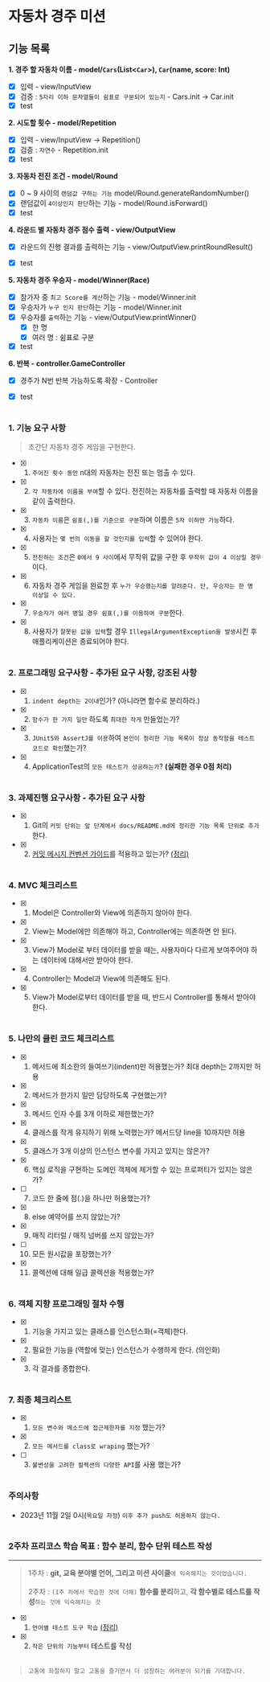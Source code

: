 # 자동차 경주 미션

## 기능 목록
**1. 경주 할 자동차 이름 - model/`Cars`(List<`Car`>), `Car`(name, score: Int)**
- [x] 입력 - view/InputView
- [x] 검증 : `5자리 이하 문자열들이 쉼표로 구분되어 있는지` - Cars.init -> Car.init
- [x] test

**2. 시도할 횟수 - model/Repetition**
- [x] 입력 - view/InputView -> Repetition()
- [x] 검증 : `자연수` - Repetition.init
- [x] test

**3. 자동차 전진 조건 - model/Round**
- [x] 0 ~ 9 사이의 `랜덤값 구하는 기능` model/Round.generateRandomNumber()
- [x] 랜덤값이 `4이상인지 판단`하는 기능 - model/Round.isForward()
- [x] test

**4. 라운드 별 자동차 경주 점수 출력 - view/OutputView**
- [x] 라운드의 진행 결과를 출력하는 기능 - view/OutputView.printRoundResult()
- [x] test


**5. 자동차 경주 우승자  - model/Winner(Race)**
- [x] 참가자 중 `최고 Score를 계산`하는 기능 - model/Winner.init
- [x] 우승자가 `누구 인지 판단`하는 기능 - model/Winner.init
- [x] 우승자를 `출력`하는 기능 - view/OutputView.printWinner()
    - [x] 한 명
    - [x] 여러 명 : 쉼표로 구분
- [x] test

**6. 반복 - controller.GameController**
- [x] 경주가 N번 반복 가능하도록 확장 - Controller
- [x] test
  <br><br>


### 1. 기능 요구 사항
> 초간단 자동차 경주 게임을 구현한다.
- [x] 1. `주어진 횟수 동안` n대의 자동차는 전진 또는 멈출 수 있다.
- [x] 2. `각 자동차에 이름을 부여`할 수 있다. 전진하는 자동차를 출력할 때 자동차 이름을 같이 출력한다.
- [x] 3. `자동차 이름`은 `쉼표(,)를 기준으로 구분`하며 이름은 `5자 이하만 가능`하다.
- [x] 4. 사용자는 `몇 번의 이동을 할 것인지를 입력`할 수 있어야 한다.
- [x] 5. `전진하는 조건`은 `0에서 9 사이`에서 무작위 값을 구한 후 `무작위 값이 4 이상일 경우`이다.
- [x] 6. 자동차 경주 게임을 완료한 후 `누가 우승했는지를 알려준다. 단, 우승자는 한 명 이상일 수 있다.`
- [x] 7. `우승자가 여러 명일 경우 쉼표(,)를 이용하여 구분`한다.
- [x] 8. 사용자가 `잘못된 값을 입력`할 경우 `IllegalArgumentException을 발생`시킨 후 애플리케이션은 종료되어야 한다.
         <br><br>


### 2. 프로그래밍 요구사항 - 추가된 요구 사항, 강조된 사항
- [x] 1. `indent depth는 2이내`인가? (아니라면 함수로 분리하라.)
- [x] 2. `함수가 한 가지 일만` 하도록 `최대한 작게` 만들었는가?
- [x] 3. `JUnit5와 AssertJ를 이용`하여 `본인이 정리한 기능 목록이 정상 동작함을 테스트 코드로 확인`했는가?
- [x] 4. ApplicationTest의 `모든 테스트가 성공하는가`? **(실패한 경우 0점 처리)**
         <br><br>


### 3. 과제진행 요구사항 - 추가된 요구 사항
- [x] 1. Git의 `커밋 단위는 앞 단계에서 docs/README.md에 정리한 기능 목록 단위로 추가`한다.
- [x] 2. [커밋 메시지 컨벤션 가이드](https://gist.github.com/stephenparish/9941e89d80e2bc58a153)를 적용하고 있는가? [(정리)](https://humorous-ptarmigan-c7f.notion.site/New-535ed797d3114366a08dd4b368669dfd?pvs=4)
         <br><br>


### 4. MVC 체크리스트
- [x] 1. Model은 Controller와 View에 의존하지 않아야 한다.
- [x] 2. View는 Model에만 의존해야 하고, Controller에는 의존하면 안 된다.
- [x] 3. View가 Model로 부터 데이터를 받을 때는, 사용자마다 다르게 보여주어야 하는 데이터에 대해서만 받아야 한다.
- [x] 4. Controller는 Model과 View에 의존해도 된다.
- [x] 5. View가 Model로부터 데이터를 받을 때, 반드시 Controller를 통해서 받아야 한다.
         <br><br>


### 5. 나만의 클린 코드 체크리스트
- [x] 1. 메서드에 최소한의 들여쓰기(indent)만 허용했는가? 최대 depth는 2까지만 허용
- [x] 2. 메서드가 한가지 일만 담당하도록 구현했는가?
- [x] 3. 메서드 인자 수를 3개 이하로 제한했는가?

- [x] 4. 클래스를 작게 유지하기 위해 노력했는가? 메서드당 line을 10까지만 허용
- [x] 5. 클래스가 3개 이상의 인스턴스 변수를 가지고 있지는 않은가?
- [x] 6. 핵심 로직을 구현하는 도메인 객체에 제거할 수 있는 프로퍼티가 있지는 않은가?

- [ ] 7. 코드 한 줄에 점(.)을 하나만 허용했는가?
- [x] 8. else 예약어를 쓰지 않았는가?
- [x] 9. 매직 리터럴 / 매직 넘버를 쓰지 않았는가?

- [ ] 10. 모든 원시값을 포장했는가?
- [x] 11. 콜렉션에 대해 일급 콜렉션을 적용했는가?
          <br><br>


### 6. 객체 지향 프로그래밍 절차 수행
- [x] 1. 기능을 가지고 있는 클래스를 인스턴스화(=객체)한다.
- [x] 2. 필요한 기능을 (역할에 맞는) 인스턴스가 수행하게 한다. (의인화)
- [x] 3. 각 결과를 종합한다.
         <br><br>


### 7. 최종 체크리스트
- [x] 1. `모든 변수와 메소드에 접근제한자를 지정` 했는가?
- [x] 2. `모든 메서드를 class로 wraping` 했는가?
- [ ] 3. `불변성을 고려한 컬렉션의 다양한 API`를 사용 했는가?
         <br><br>


### 주의사항
* 2023년 11월 2일 0시(`목요일 자정`) `이후 추가 push도 허용하지 않는다.`
  <br><br>


### 2주차 프리코스 학습 목표 : **함수 분리, 함수 단위 테스트 작성**
___
> 1주차 : **git, 교육 분야별 언어, 그리고 미션 사이클**`에 익숙해지는 것이었습니다.` <br><br>
> 2주차 : `(1주 차에서 학습한 것에 더해)` **함수를 분리**하고, **각 함수별로 테스트를 작성**`하는 것에 익숙해지는 것`

- [x] 1. `언어별 테스트 도구 학습` [(정리)](https://humorous-ptarmigan-c7f.notion.site/JUnit-5-AssertJ-4f2346571b3e4438a2877e79f1246f52?pvs=4)
- [x] 2. `작은 단위의 기능부터` 테스트를 작성
         <br><br>

> `고통에 좌절하지 말고 고통을 즐기면서 더 성장하는 여러분이 되기를 기대합니다.`